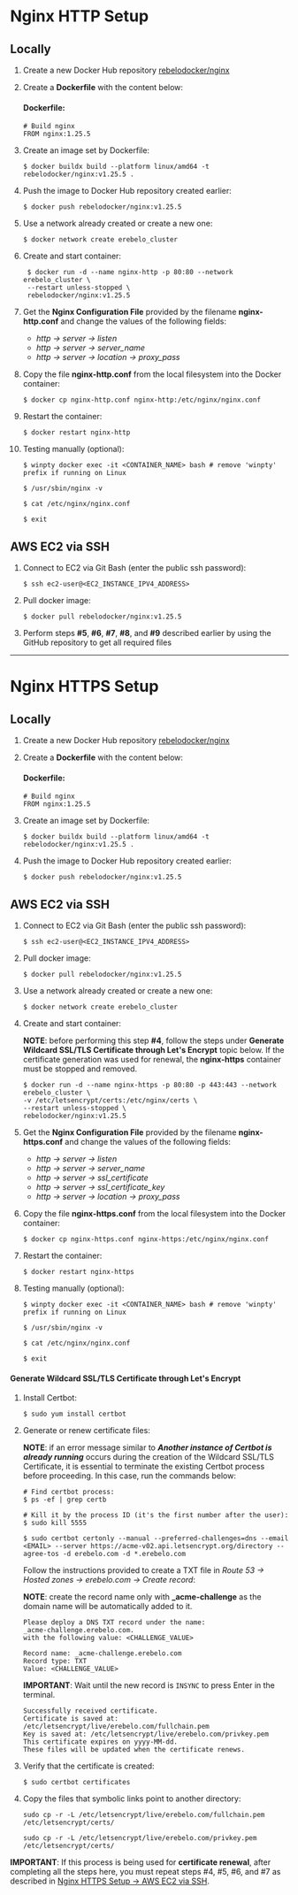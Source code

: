 # Nginx HTTP Setup

## Locally

1. Create a new Docker Hub repository [rebelodocker/nginx](https://hub.docker.com/)

2. Create a **Dockerfile** with the content below:

   #### Dockerfile:

   ```
   # Build nginx
   FROM nginx:1.25.5
   ```

3. Create an image set by Dockerfile:

   `$ docker buildx build --platform linux/amd64 -t rebelodocker/nginx:v1.25.5 .`

4. Push the image to Docker Hub repository created earlier:

   `$ docker push rebelodocker/nginx:v1.25.5`

5. Use a network already created or create a new one:

   `$ docker network create erebelo_cluster`

6. Create and start container:

   ```
    $ docker run -d --name nginx-http -p 80:80 --network erebelo_cluster \
    --restart unless-stopped \
    rebelodocker/nginx:v1.25.5
   ```

7. Get the **Nginx Configuration File** provided by the filename **nginx-http.conf** and change the values of the following fields:

   - _http -> server -> listen_
   - _http -> server -> server_name_
   - _http -> server -> location -> proxy_pass_

8. Copy the file **nginx-http.conf** from the local filesystem into the Docker container:

   `$ docker cp nginx-http.conf nginx-http:/etc/nginx/nginx.conf`

9. Restart the container:

   `$ docker restart nginx-http`

10. Testing manually (optional):

    `$ winpty docker exec -it <CONTAINER_NAME> bash # remove 'winpty' prefix if running on Linux`

    `$ /usr/sbin/nginx -v`

    `$ cat /etc/nginx/nginx.conf`

    `$ exit`

## AWS EC2 via SSH

1.  Connect to EC2 via Git Bash (enter the public ssh password):

    `$ ssh ec2-user@<EC2_INSTANCE_IPV4_ADDRESS>`

2.  Pull docker image:

    `$ docker pull rebelodocker/nginx:v1.25.5`

3.  Perform steps **#5**, **#6**, **#7**, **#8**, and **#9** described earlier by using the GitHub repository to get all required files

---

# Nginx HTTPS Setup

## Locally

1. Create a new Docker Hub repository [rebelodocker/nginx](https://hub.docker.com/)

2. Create a **Dockerfile** with the content below:

   #### Dockerfile:

   ```
   # Build nginx
   FROM nginx:1.25.5
   ```

3. Create an image set by Dockerfile:

   `$ docker buildx build --platform linux/amd64 -t rebelodocker/nginx:v1.25.5 .`

4. Push the image to Docker Hub repository created earlier:

   `$ docker push rebelodocker/nginx:v1.25.5`

## AWS EC2 via SSH

1.  Connect to EC2 via Git Bash (enter the public ssh password):

    `$ ssh ec2-user@<EC2_INSTANCE_IPV4_ADDRESS>`

2.  Pull docker image:

    `$ docker pull rebelodocker/nginx:v1.25.5`

3.  Use a network already created or create a new one:

    `$ docker network create erebelo_cluster`

4.  Create and start container:

    **NOTE**: before performing this step **#4**, follow the steps under **Generate Wildcard SSL/TLS Certificate through Let's Encrypt** topic below. If the certificate generation was used for renewal, the **nginx-https** container must be stopped and removed.

    ```
    $ docker run -d --name nginx-https -p 80:80 -p 443:443 --network erebelo_cluster \
    -v /etc/letsencrypt/certs:/etc/nginx/certs \
    --restart unless-stopped \
    rebelodocker/nginx:v1.25.5
    ```

5.  Get the **Nginx Configuration File** provided by the filename **nginx-https.conf** and change the values of the following fields:

    - _http -> server -> listen_
    - _http -> server -> server_name_
    - _http -> server -> ssl_certificate_
    - _http -> server -> ssl_certificate_key_
    - _http -> server -> location -> proxy_pass_

6.  Copy the file **nginx-https.conf** from the local filesystem into the Docker container:

    `$ docker cp nginx-https.conf nginx-https:/etc/nginx/nginx.conf`

7.  Restart the container:

    `$ docker restart nginx-https`

8.  Testing manually (optional):

    `$ winpty docker exec -it <CONTAINER_NAME> bash # remove 'winpty' prefix if running on Linux`

    `$ /usr/sbin/nginx -v`

    `$ cat /etc/nginx/nginx.conf`

    `$ exit`

#### Generate Wildcard SSL/TLS Certificate through Let's Encrypt

1.  Install Certbot:

    `$ sudo yum install certbot`

2.  Generate or renew certificate files:

    **NOTE**: if an error message similar to _**Another instance of Certbot is already running**_ occurs during the creation of the Wildcard SSL/TLS Certificate, it is essential to terminate the existing Certbot process before proceeding. In this case, run the commands below:

    ```
    # Find certbot process:
    $ ps -ef | grep certb

    # Kill it by the process ID (it's the first number after the user):
    $ sudo kill 5555
    ```

    `$ sudo certbot certonly --manual --preferred-challenges=dns --email <EMAIL> --server https://acme-v02.api.letsencrypt.org/directory --agree-tos -d erebelo.com -d *.erebelo.com`

    Follow the instructions provided to create a TXT file in _Route 53 -> Hosted zones -> erebelo.com -> Create record_:

    **NOTE**: create the record name only with **\_acme-challenge** as the domain name will be automatically added to it.

    ```
    Please deploy a DNS TXT record under the name:
    _acme-challenge.erebelo.com.
    with the following value: <CHALLENGE_VALUE>

    Record name: _acme-challenge.erebelo.com
    Record type: TXT
    Value: <CHALLENGE_VALUE>
    ```

    **IMPORTANT**: Wait until the new record is `INSYNC` to press Enter in the terminal.

    ```
    Successfully received certificate.
    Certificate is saved at: /etc/letsencrypt/live/erebelo.com/fullchain.pem
    Key is saved at: /etc/letsencrypt/live/erebelo.com/privkey.pem
    This certificate expires on yyyy-MM-dd.
    These files will be updated when the certificate renews.
    ```

3.  Verify that the certificate is created:

    `$ sudo certbot certificates`

4.  Copy the files that symbolic links point to another directory:

    `sudo cp -r -L /etc/letsencrypt/live/erebelo.com/fullchain.pem /etc/letsencrypt/certs/`

    `sudo cp -r -L /etc/letsencrypt/live/erebelo.com/privkey.pem /etc/letsencrypt/certs/`

**IMPORTANT**: If this process is being used for **certificate renewal**, after completing all the steps here, you must repeat steps #4, #5, #6, and #7 as described in [Nginx HTTPS Setup → AWS EC2 via SSH](#aws-ec2-via-ssh-1).
